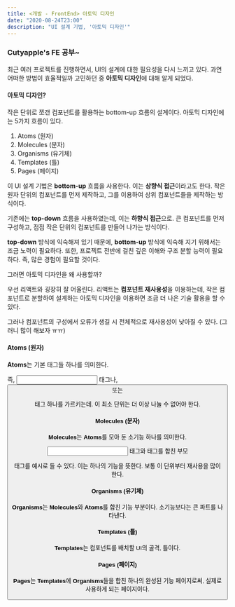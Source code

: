 ```yaml
---
title: <개발 - FrontEnd> 아토믹 디자인
date: "2020-08-24T23:00"
description: "UI 설계 기법, '아토믹 디자인'"
---
```


### Cutyapple's FE 공부~

최근 여러 프로젝트를 진행하면서, UI의 설계에 대한 필요성을 다시 느끼고 있다. 과연 어떠한 방법이 효율적일까 고민하던 중 **아토믹 디자인**에 대해 알게 되었다.

#### 아토믹 디자인?

작은 단위로 쪼갠 컴포넌트를 활용하는 bottom-up 흐름의 설계이다. 아토믹 디자인에는 5가지 흐름이 있다.

1. Atoms (원자)
2. Molecules (분자)
3. Organisms (유기체)
4. Templates (틀)
5. Pages (페이지)

이 UI 설계 기법은 **bottom-up** 흐름을 사용한다. 이는 **상향식 접근**이라고도 한다. 작은 원자 단위의 컴포넌트를 먼저 제작하고, 그를 이용하여 상위 컴포넌트들을 제작하는 방식이다.

기존에는 **top-down** 흐름을 사용하였는데, 이는 **하향식 접근**으로. 큰 컴포넌트를 먼저 구성하고, 점점 작은 단위의 컴포넌트를 만들어 나가는 방식이다.

**top-down** 방식에 익숙해져 있기 때문에, **bottom-up** 방식에 익숙해 지기 위해서는 조금 노력이 필요하다. 또한, 프로젝트 전반에 걸친 깊은 이해와 구조 분할 능력이 필요하다. 즉, 많은 경험이 필요할 것이다.

그러면 아토믹 디자인을 왜 사용할까?

우선 리액트와 굉장히 잘 어울린다. 리액트는 **컴포넌트 재사용성**을 이용하는데, 작은 컴포넌트로 분할하여 설계하는 아토믹 디자인을 이용하면 조금 더 나은 기술 활용을 할 수 있다.

그러나 컴포넌트의 구성에서 오류가 생길 시 전체적으로 재사용성이 낮아질 수 있다. (그러니 많이 해보자 ㅠㅠ)

#### Atoms (원자)

**Atoms**는 기본 태그들 하나를 의미한다.

즉, <input> 태그나, <button> 또는 <p> 태그 하나를 가르키는데. 이 최소 단위는 더 이상 나눌 수 없어야 한다.

#### Molecules (분자)

**Molecules**는 **Atoms**를 모아 둔 소기능 하나를 의미한다.

<input> 태그와 <submit> 태그를 합친 부모 <div> 태그를 예시로 들 수 있다. 이는 하나의 기능을 뜻한다. 보통 이 단위부터 재사용을 많이 한다.

#### Organisms (유기체)

**Organisms**는 **Molecules**와 **Atoms**를 합친 기능 부분이다. 소기능보다는 큰 파트를 나타낸다.

#### Templates (틀)

**Templates**는 컴포넌트를 배치할 UI의 골격, 틀이다.

#### Pages (페이지)

**Pages**는 **Templates**에 **Organisms**들을 합친 하나의 완성된 기능 페이지로써, 실제로 사용하게 되는 페이지이다.
